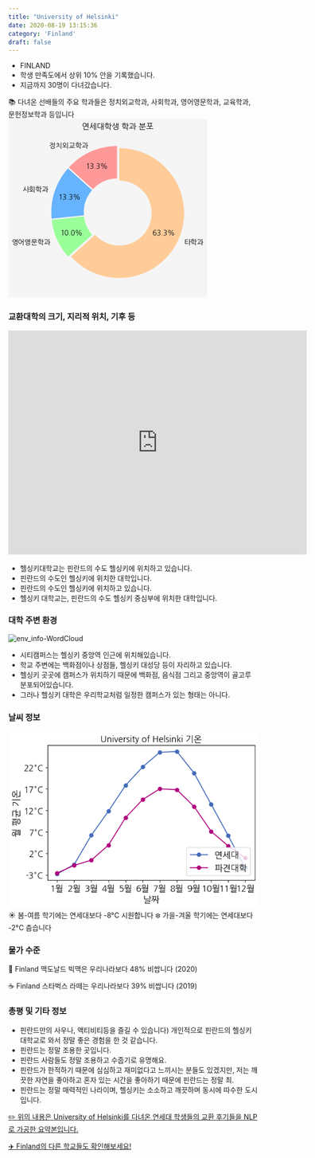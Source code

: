 ```yaml
---
title: "University of Helsinki"
date: 2020-08-19 13:15:36
category: 'Finland'
draft: false
---
```



* FINLAND
* 학생 만족도에서 상위 10% 안을 기록했습니다.
* 지금까지 30명이 다녀갔습니다. 

📚 다녀온 선배들의 주요 학과들은 정치외교학과, 사회학과, 영어영문학과, 교육학과, 문헌정보학과 등입니다
![department-info](../plots/FI000007.png)
### 교환대학의 크기, 지리적 위치, 기후 등
<iframe
width="600"
height="450"
frameborder="0" style="border:0"
src="https://www.google.com/maps/embed/v1/place?key=AIzaSyC9e1AME-pVmWC4hBpFdu5S4dKzyepa3HQ&q=University+of+Helsinki&center=60.1726348,24.9510419&zoom=14" allowfullscreen>
</iframe>

* 헬싱키대학교는 핀란드의 수도 헬싱키에 위치하고 있습니다.
* 핀란드의 수도인 헬싱키에 위치한 대학입니다.
* 핀란드의 수도인 헬싱키에 위치하고 있습니다.
* 헬싱키 대학교는, 핀란드의 수도 헬싱키 중심부에 위치한 대학입니다.


### 대학 주변 환경

![env_info-WordCloud](../univ_wordclouds_okt/env_info/FI000007_env_info_okt.png)

* 시티캠퍼스는 헬싱키 중앙역 인근에 위치해있습니다.
* 학교 주변에는 백화점이나 상점들, 헬싱키 대성당 등이 자리하고 있습니다.
* 헬싱키 곳곳에 캠퍼스가 위치하기 때문에 백화점, 음식점 그리고 중앙역이 골고루 분포되어있습니다.
* 그러나 헬싱키 대학은 우리학교처럼 일정한 캠퍼스가 있는 형태는 아니다.


### 날씨 정보 
 ![temparature_FI000007](../plots/weather/FI000007.png)
☀️ 봄-여름 학기에는 연세대보다 -8°C 시원합니다
❄️ 가을-겨울 학기에는 연세대보다 -2°C 춥습니다
### 물가 수준 
🍔 Finland 맥도날드 빅맥은 우리나라보다 48% 비쌉니다 (2020)

☕️ Finland 스타벅스 라떼는 우리나라보다 39% 비쌉니다 (2019)

### 총평 및 기타 정보
* 핀란드만의 사우나, 액티비티등을 즐길 수 있습니다) 개인적으로 핀란드의 헬싱키 대학교로 와서 정말 좋은 경험을 한 것 같습니다.
* 핀란드는 정말 조용한 곳입니다.
* 핀란드 사람들도 정말 조용하고 수줍기로 유명해요.
* 핀란드가 한적하기 때문에 심심하고 재미없다고 느끼시는 분들도 있겠지만, 저는 깨끗한 자연을 좋아하고 혼자 있는 시간을 좋아하기 때문에 핀란드는 정말 최.
* 핀란드는 정말 매력적인 나라이며, 헬싱키는 소소하고 깨끗하며 동시에 따수한 도시입니다.


[✏️ 위의 내용은 University of Helsinki를 다녀온 연세대 학생들의 교환 후기들을 NLP로 가공한 요약본입니다.](http://oia.yonsei.ac.kr/partner/expReport.asp?ucode=FI000007&bgbn=A)

[✈️ Finland의 다른 학교들도 확인해보세요!](https://yonsei-exchange.netlify.app/?category=Finland)
